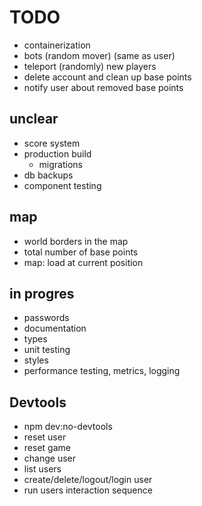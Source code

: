 # TODO

- containerization
- bots (random mover) (same as user)
- teleport (randomly) new players
- delete account and clean up base points
- notify user about removed base points

## unclear

- score system
- production build
  - migrations
- db backups
- component testing

## map

- world borders in the map
- total number of base points
- map: load at current position

## in progres

- passwords
- documentation
- types
- unit testing
- styles
- performance testing, metrics, logging

## Devtools

- npm dev:no-devtools
- reset user
- reset game
- change user
- list users
- create/delete/logout/login user
- run users interaction sequence